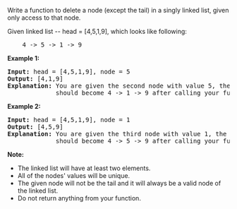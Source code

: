 <p>Write a function to delete a node (except the tail) in a singly linked list, given only access to that node.</p>

<p>Given linked list --&nbsp;head =&nbsp;[4,5,1,9], which looks like following:</p>

<pre>
    4 -&gt; 5 -&gt; 1 -&gt; 9
</pre>

<p><strong>Example 1:</strong></p>

<pre>
<strong>Input:</strong> head = [4,5,1,9], node = 5
<strong>Output:</strong> [4,1,9]
<strong>Explanation: </strong>You are given the second node with value 5, the linked list
&nbsp;            should become 4 -&gt; 1 -&gt; 9 after calling your function.
</pre>

<p><strong>Example 2:</strong></p>

<pre>
<strong>Input:</strong> head = [4,5,1,9], node = 1
<strong>Output:</strong> [4,5,9]
<strong>Explanation: </strong>You are given the third node with value 1, the linked list
             should become 4 -&gt; 5 -&gt; 9 after calling your function.
</pre>

<p><strong>Note:</strong></p>

<ul>
	<li>The linked list will have at least two elements.</li>
	<li>All of the nodes&#39; values will be unique.</li>
	<li>The given node&nbsp;will not be the tail and it will always be a valid node of the linked list.</li>
	<li>Do not return anything from your function.</li>
</ul>
